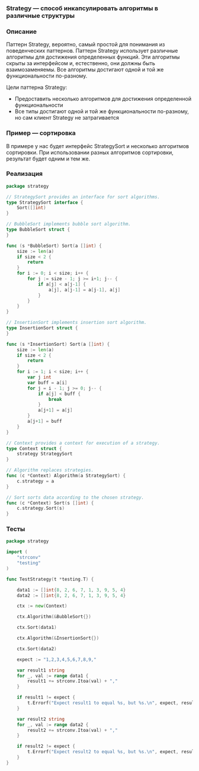 ### Strategy — способ инкапсулировать алгоритмы в различные структуры

### Описание

Паттерн Strategy, вероятно, самый простой для понимания из поведенческих паттернов.
Паттерн Strategy использует различные алгоритмы для достижения определенных функций. Эти алгоритмы скрыты за интерфейсом и, естественно, они должны быть взаимозаменяемы. Все алгоритмы достигают одной и той же функциональности по-разному.

Цели паттерна Strategy:
* Предоставить несколько алгоритмов для достижения определенной функциональности
* Все типы достигают одной и той же функциональности по-разному, но сам клиент Strategy не затрагивается

### Пример — сортировка
В примере у нас будет интерфейс StrategySort и несколько алгоритмов сортировки. При использовании разных алгоритмов сортировки, результат будет одним и тем же.
### Реализация
```go
package strategy

// StrategySort provides an interface for sort algorithms.
type StrategySort interface {
	Sort([]int)
}

// BubbleSort implements bubble sort algorithm.
type BubbleSort struct {
}

func (s *BubbleSort) Sort(a []int) {
	size := len(a)
	if size < 2 {
		return
	}
	for i := 0; i < size; i++ {
		for j := size - 1; j >= i+1; j-- {
			if a[j] < a[j-1] {
				a[j], a[j-1] = a[j-1], a[j]
			}
		}
	}
}

// InsertionSort implements insertion sort algorithm.
type InsertionSort struct {
}

func (s *InsertionSort) Sort(a []int) {
	size := len(a)
	if size < 2 {
		return
	}
	for i := 1; i < size; i++ {
		var j int
		var buff = a[i]
		for j = i - 1; j >= 0; j-- {
			if a[j] < buff {
				break
			}
			a[j+1] = a[j]
		}
		a[j+1] = buff
	}
}

// Context provides a context for execution of a strategy.
type Context struct {
	strategy StrategySort
}

// Algorithm replaces strategies.
func (c *Context) Algorithm(a StrategySort) {
	c.strategy = a
}

// Sort sorts data according to the chosen strategy.
func (c *Context) Sort(s []int) {
	c.strategy.Sort(s)
}

```
### Тесты
```go
package strategy

import (
	"strconv"
	"testing"
)

func TestStrategy(t *testing.T) {

	data1 := []int{8, 2, 6, 7, 1, 3, 9, 5, 4}
	data2 := []int{8, 2, 6, 7, 1, 3, 9, 5, 4}

	ctx := new(Context)

	ctx.Algorithm(&BubbleSort{})

	ctx.Sort(data1)

	ctx.Algorithm(&InsertionSort{})

	ctx.Sort(data2)

	expect := "1,2,3,4,5,6,7,8,9,"

	var result1 string
	for _, val := range data1 {
		result1 += strconv.Itoa(val) + ","
	}

	if result1 != expect {
		t.Errorf("Expect result1 to equal %s, but %s.\n", expect, result1)
	}

	var result2 string
	for _, val := range data2 {
		result2 += strconv.Itoa(val) + ","
	}

	if result2 != expect {
		t.Errorf("Expect result2 to equal %s, but %s.\n", expect, result2)
	}
}

```